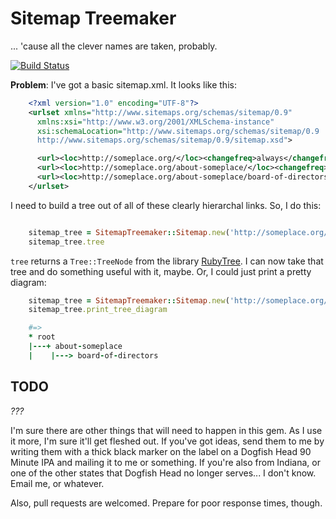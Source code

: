 # Sitemap Treemaker
... 'cause all the clever names are taken, probably.

[![Build Status](https://travis-ci.org/mileszs/sitemap_treemaker.svg?branch=master)](https://travis-ci.org/mileszs/sitemap_treemaker)

**Problem**: I've got a basic sitemap.xml. It looks like this:

```xml
    <?xml version="1.0" encoding="UTF-8"?>
    <urlset xmlns="http://www.sitemaps.org/schemas/sitemap/0.9"
      xmlns:xsi="http://www.w3.org/2001/XMLSchema-instance"
      xsi:schemaLocation="http://www.sitemaps.org/schemas/sitemap/0.9
      http://www.sitemaps.org/schemas/sitemap/0.9/sitemap.xsd">

      <url><loc>http://someplace.org/</loc><changefreq>always</changefreq><priority>0.5</priority></url>
      <url><loc>http://someplace.org/about-someplace/</loc><changefreq>always</changefreq><priority>0.5</priority></url>
      <url><loc>http://someplace.org/about-someplace/board-of-directors/</loc><changefreq>always</changefreq><priority>0.5</priority></url>
    </urlset>
```

I need to build a tree out of all of these clearly hierarchal links. So, I do this:

```ruby

    sitemap_tree = SitemapTreemaker::Sitemap.new('http://someplace.org/sitemap.xml')
    sitemap_tree.tree
```

`tree` returns a `Tree::TreeNode` from the library [RubyTree](http://rubytree.rubyforge.org/). I can now take that tree and do something useful with it, maybe. Or, I could just print a pretty diagram:

```ruby
    sitemap_tree = SitemapTreemaker::Sitemap.new('http://someplace.org/sitemap.xml')
    sitemap_tree.print_tree_diagram

    #=>
    * root
    |---+ about-someplace
    |    |---> board-of-directors
```

## TODO

_???_

I'm sure there are other things that will need to happen in this gem. As I use it more, I'm sure it'll get fleshed out. If you've got ideas, send them to me by writing them with a thick black marker on the label on a Dogfish Head 90 Minute IPA and mailing it to me or something. If you're also from Indiana, or one of the other states that Dogfish Head no longer serves... I don't know. Email me, or whatever.

Also, pull requests are welcomed. Prepare for poor response times, though.
